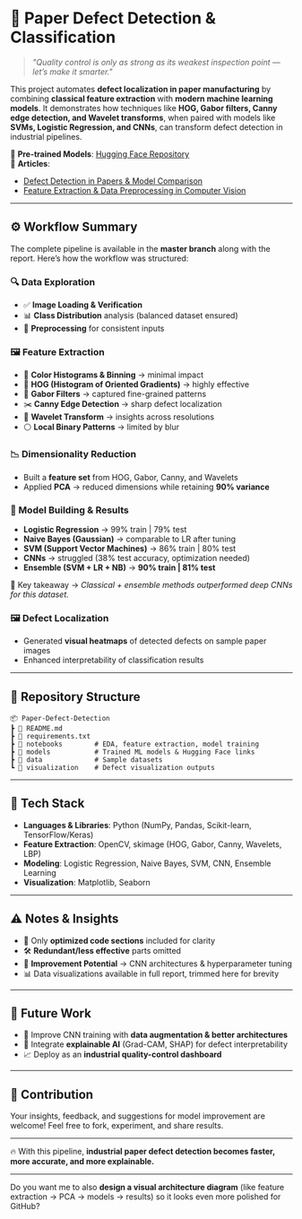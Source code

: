 # 🧾 Paper Defect Detection & Classification

> *"Quality control is only as strong as its weakest inspection point — let’s make it smarter."*

This project automates **defect localization in paper manufacturing** by combining **classical feature extraction** with **modern machine learning models**. It demonstrates how techniques like **HOG, Gabor filters, Canny edge detection, and Wavelet transforms**, when paired with models like **SVMs, Logistic Regression, and CNNs**, can transform defect detection in industrial pipelines.

🔗 **Pre-trained Models**: [Hugging Face Repository](https://huggingface.co/AbdullahImran/Paper-Defect-Detection)
<br/>
📝 **Articles**:

* [Defect Detection in Papers & Model Comparison](https://medium.com/@abdullahimranarshad/defect-detection-in-papers-model-comparison-a0a44a4bafa6)
* [Feature Extraction & Data Preprocessing in Computer Vision](https://medium.com/@abdullahimranarshad/feature-extraction-and-data-preprocessing-in-computer-vision-53066a812a96)

---

## ⚙️ Workflow Summary

The complete pipeline is available in the **master branch** along with the report.
Here’s how the workflow was structured:

### 🔍 Data Exploration

* ✅ **Image Loading & Verification**
* 📊 **Class Distribution** analysis (balanced dataset ensured)
* 🧹 **Preprocessing** for consistent inputs

### 🖼️ Feature Extraction

* 🎨 **Color Histograms & Binning** → minimal impact
* 🧭 **HOG (Histogram of Oriented Gradients)** → highly effective
* 🌌 **Gabor Filters** → captured fine-grained patterns
* ✂️ **Canny Edge Detection** → sharp defect localization
* 🌊 **Wavelet Transform** → insights across resolutions
* ⚪ **Local Binary Patterns** → limited by blur

### 📉 Dimensionality Reduction

* Built a **feature set** from HOG, Gabor, Canny, and Wavelets
* Applied **PCA** → reduced dimensions while retaining **90% variance**

### 🤖 Model Building & Results

* **Logistic Regression** → 99% train | 79% test
* **Naive Bayes (Gaussian)** → comparable to LR after tuning
* **SVM (Support Vector Machines)** → 86% train | 80% test
* **CNNs** → struggled (38% test accuracy, optimization needed)
* **Ensemble (SVM + LR + NB)** → **90% train | 81% test**

📌 Key takeaway → *Classical + ensemble methods outperformed deep CNNs for this dataset.*

### 🖼️ Defect Localization

* Generated **visual heatmaps** of detected defects on sample paper images
* Enhanced interpretability of classification results

---

## 📂 Repository Structure

```
📦 Paper-Defect-Detection
┣ 📜 README.md
┣ 📜 requirements.txt
┣ 📂 notebooks        # EDA, feature extraction, model training
┣ 📂 models           # Trained ML models & Hugging Face links
┣ 📂 data             # Sample datasets
┗ 📂 visualization    # Defect visualization outputs
```

---

## 🧰 Tech Stack

* **Languages & Libraries**: Python (NumPy, Pandas, Scikit-learn, TensorFlow/Keras)
* **Feature Extraction**: OpenCV, skimage (HOG, Gabor, Canny, Wavelets, LBP)
* **Modeling**: Logistic Regression, Naive Bayes, SVM, CNN, Ensemble Learning
* **Visualization**: Matplotlib, Seaborn

---

## ⚠️ Notes & Insights

* 🚫 Only **optimized code sections** included for clarity
* 🛠️ **Redundant/less effective** parts omitted
* 🔮 **Improvement Potential** → CNN architectures & hyperparameter tuning
* 📊 Data visualizations available in full report, trimmed here for brevity

---

## 🎯 Future Work

* 🔧 Improve CNN training with **data augmentation & better architectures**
* 🧠 Integrate **explainable AI** (Grad-CAM, SHAP) for defect interpretability
* 📈 Deploy as an **industrial quality-control dashboard**

---

## 🤝 Contribution

Your insights, feedback, and suggestions for model improvement are welcome!
Feel free to fork, experiment, and share results.

---

🔥 With this pipeline, **industrial paper defect detection becomes faster, more accurate, and more explainable.**

---

Do you want me to also **design a visual architecture diagram** (like feature extraction → PCA → models → results) so it looks even more polished for GitHub?
